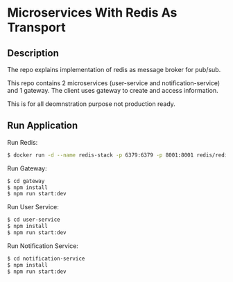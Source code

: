 # Microservices With Redis As Transport

## Description

The repo explains implementation of redis as message broker for pub/sub.

This repo contains 2 microservices (user-service and notification-service) and 1 gateway. The client uses gateway to create and access information. 

This is for all deomnstration purpose not production ready.

## Run Application

Run Redis:

```sh
$ docker run -d --name redis-stack -p 6379:6379 -p 8001:8001 redis/redis-stack:latest

```

Run Gateway:

```sh
$ cd gateway
$ npm install
$ npm run start:dev
```

Run User Service:

```sh
$ cd user-service
$ npm install
$ npm run start:dev
```

Run Notification Service:

```sh
$ cd notification-service
$ npm install
$ npm run start:dev
```